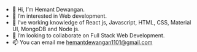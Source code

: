 - 👋 Hi, I’m Hemant Dewangan.
- 👀 I’m interested in Web development.
- 🌱 I’ve working knowledge of React js, Javascript, HTML, CSS, Material UI, MongoDB and Node js.
- 💞️ I’m looking to collaborate on Full Stack Web Development.
- 📫 You can email me hemantdewangan1101@gmail.com

<!---
harshit-hash/harshit-hash is a ✨ special ✨ repository because its `README.md` (this file) appears on your GitHub profile.
You can click the Preview link to take a look at your changes.
--->
